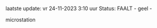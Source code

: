 laatste update: 
vr 24-11-2023  3:10   uur 
Status: FAALT - geel - 
<div class="service Y">microstation</div>